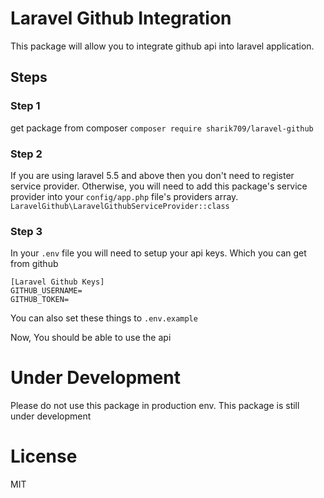 # Laravel Github Integration
This package will allow you to integrate github api into laravel application.

## Steps

### Step 1 
get package from composer ```composer require sharik709/laravel-github```

### Step 2
If you are using laravel 5.5 and above then you don't need to register service provider. Otherwise, you will need to add this package's service provider into your ```config/app.php``` file's providers array.
```LaravelGithub\LaravelGithubServiceProvider::class```

### Step 3
In your ```.env``` file you will need to setup your api keys. Which you can get from github
```
[Laravel Github Keys]
GITHUB_USERNAME=
GITHUB_TOKEN=
```
You can also set these things to ```.env.example```

Now, You should be able to use the api

# Under Development
Please do not use this package in production env. This package is still under development

# License
MIT